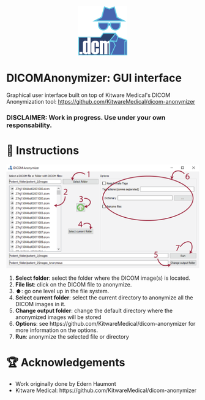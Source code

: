 <div align="center">
    <img src="images/app_icon_128.png" width="128">
</div>

# DICOMAnonymizer: GUI interface

Graphical user interface built on top of Kitware Medical's DICOM Anonymization tool: https://github.com/KitwareMedical/dicom-anonymizer

### DISCLAIMER: Work in progress. Use under your own responsability.

# 🧾 Instructions

<div align="center">
    <img src="images/demo.png" width="800">
</div>

<ol>
    <li><b>Select folder</b>: select the folder where the DICOM image(s) is located.</li>
    <li><b>File list</b>: click on the DICOM file to anonymize.</li>
    <li><b>⬆</b>: go one level up in the file system.</li>
    <li><b>Select current folder</b>: select the current directory to anonymize all the DICOM images in it.</li>
    <li><b>Change output folder</b>: change the default directory where the anonymized images will be stored</li>
    <li><b>Options</b>: see https://github.com/KitwareMedical/dicom-anonymizer for more information on the options.</li>
    <li><b>Run</b>: anonymize the selected file or directory</li>
</ol>

# 🏆 Acknowledgements
<ul>
<li>Work originally done by Edern Haumont</li>
<li>Kitware Medical: https://github.com/KitwareMedical/dicom-anonymizer</li>
</ul>
